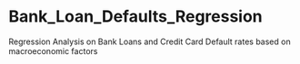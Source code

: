# Bank_Loan_Defaults_Regression
Regression Analysis on Bank Loans and Credit Card Default rates based on macroeconomic factors
